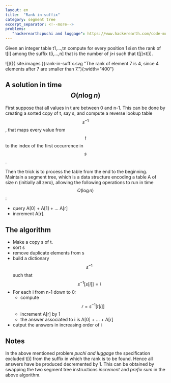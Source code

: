 ```yaml
---
layout: en
title:  "Rank in suffix"
category: segment tree
excerpt_separator: <!--more-->
problems:
   "hackerearth:puchi and luggage": https://www.hackerearth.com/code-monk-sorting/algorithm/puchi-and-luggage/
---
```


Given an integer table t1,...,tn compute for every position 1≤i≤n the rank of t[i] among the suffix t[i,...,n] that is the number of j≥i such that t[j]≤t[i].


![]({{ site.images }}rank-in-suffix.svg "The rank of element 7 is 4, since 4 elements after 7 are smaller than 7."){:width="400"}

<!--more-->


## A solution in time $$O(n \log n)$$

First suppose that all values in t are between 0 and n-1.  This can be done by creating a sorted copy of t, say s, and compute a reverse lookup table $$s^{-1}$$, that maps every value from $$t$$ to the index of the first occurrence in $$s$$.

Then the trick is to process the table from the end to the beginning. Maintain a segment tree, which is a data structure encoding a table A of size n (initially all zero), allowing the following operations to run in time $$O(\log n)$$:

- query A[0] + A[1] + ... A[r]
- increment A[r].

## The algorithm

- Make a copy s of t.
- sort s
- remove duplicate elements from s
- build a dictionary $$s^{-1}$$ such that $$s^{-1}[s[i]] = i$$
- For each i from n-1 down to 0:
  - compute $$r = s^{-1}[t[i]]$$
  - increment A[r] by 1
  - the answer associated to i is A[0] + ... + A[r]
- output the answers in increasing order of i

## Notes

In the above mentioned problem *puchi and luggage* the specification excluded t[i] from the suffix in which the rank is to be found. Hence all answers have be produced decremented by 1.  This can be obtained by swapping the two segment tree instructions *increment* and *prefix sum* in the above algorithm.
